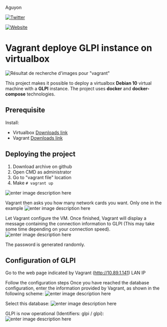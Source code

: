 Aguyon

[![Twitter](https://img.shields.io/badge/Twitter-aguyonp-blue)](https://twitter.com/aguyonp)

[![Website](https://img.shields.io/badge/Website-aguyonp-orange)](https://aguyon.net)

# Vagrant deploye GLPI instance on virtualbox
![Résultat de recherche d'images pour "vagrant"](https://www.morot.fr/wp-content/uploads/2019/01/vagrant-logo.png)

This project makes it possible to deploy a virtualbox **Debian 10** virtual machine with a **GLPI** instance.
The project uses **docker** and **docker-compose** technologies.

## Prerequisite
Install:

 - Virtualbox  [Downloads link](https://www.virtualbox.org/wiki/Downloads)
 - Vagrant [Downloads link](https://www.vagrantup.com/downloads.html)

## Deploying the project

 1. Download archive on github
 2. Open CMD as administrator
 3. Go to "vagrant file" location
 4. Make `# vagrant up`

![enter image description here](https://i.imgur.com/sidYJfl.png)

Vagrant then asks you how many network cards you want.
Only one in the example
![enter image description here](https://i.imgur.com/tR6NHhQ.png)

Let Vagrant configure the VM. Once finished, Vagrant will display a message containing the connection information to GLPI (This may take some time depending on your connection speed).
![enter image description here](https://i.imgur.com/7Fdh8fu.png)

The password is generated randomly.

## Configuration of GLPI

Go to the web page indicated by Vagrant (http://10.89.1.141) LAN IP

Follow the configuration steps
Once you have reached the database configuration, enter the information provided by Vagrant, as shown in the following scheme:
![enter image description here](https://i.imgur.com/xPFCU2U.png)

Select this database:
![enter image description here](https://i.imgur.com/muay8yu.png)

GLPI is now operational (Identifiers: glpi / glpi):
![enter image description here](https://i.imgur.com/49K1HzN.png)

